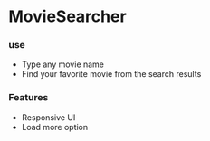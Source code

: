 # MovieSearcher

### use
+ Type any movie name
+ Find your favorite movie from the search results

### Features
+ Responsive UI 
+ Load more option
